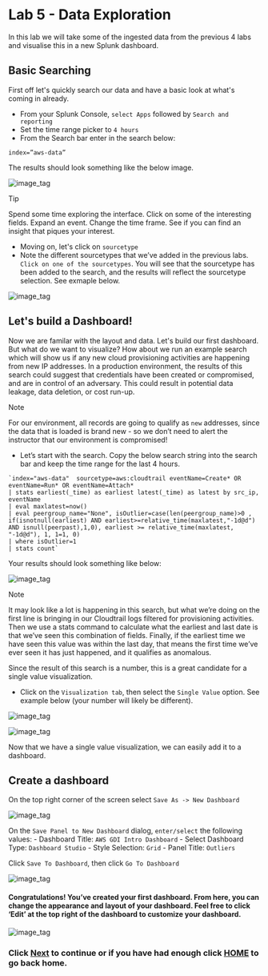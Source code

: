 ﻿# Lab 5 - Data Exploration
In this lab we will take some of the ingested data from the previous 4 labs and visualise this in a new Splunk dashboard.

## Basic Searching
First off let's quickly search our data and have a basic look at what's coming in already. 

- From your Splunk Console, `select Apps` followed by `Search and reporting`
- Set the time range picker to `4 hours`
- From the Search bar enter in the search below:

```text
index=”aws-data”
```
The results should look something like the below image. 

![image_tag](/static/50_data_exploration/Image_1.png)  

>[!TIP]
>Spend some time exploring the interface. Click on some of the interesting fields. Expand an event. Change the time frame. See if you can find an insight that piques your interest. 

- Moving on, let's click on `sourcetype`
- Note the different sourcetypes that we’ve added in the previous labs. `Click on one of the sourcetypes`. You will see that the sourcetype has been added to the search, and the results will reflect the sourcetype selection. See exmaple below.

![image_tag](/static/50_data_exploration/Image_2.png)  

## Let's build a Dashboard!
Now we are familar with the layout and data. Let's build our first dashboard. But what do we want to visualize? How about we run an example search which will show us if any new cloud provisioning activities are happening from new IP addresses. In a production environment, the results of this search could suggest that credentials have been created or compromised, and are in control of an adversary. This could result in potential data leakage, data deletion, or cost run-up.

>[!NOTE]
>For our environment, all records are going to qualify as `new` addresses, since the data that is loaded is brand new - so we don’t need to alert the instructor that our environment is compromised! 

- Let’s start with the search. Copy the below search string into the search bar and keep the time range for the last 4 hours.

```text
`index="aws-data"  sourcetype=aws:cloudtrail eventName=Create* OR eventName=Run* OR eventName=Attach* 
| stats earliest(_time) as earliest latest(_time) as latest by src_ip, eventName 
| eval maxlatest=now() 
| eval peergroup_name="None", isOutlier=case(len(peergroup_name)>0 , if(isnotnull(earliest) AND earliest>=relative_time(maxlatest,"-1d@d") AND isnull(peerpast),1,0), earliest >= relative_time(maxlatest, "-1d@d"), 1, 1=1, 0) 
| where isOutlier=1 
| stats count`
```

Your results should look something like below:

![image_tag](/static/50_data_exploration/Image_3.png)  

>[!NOTE]
>It may look like a lot is happening in this search, but what we’re doing on the first line is bringing in our Cloudtrail logs filtered for provisioning activities. Then we use a stats command to calculate what the earliest and last date is that we’ve seen this combination of fields. Finally, if the earliest time we have seen this value was within the last day, that means the first time we’ve ever seen it has just happened, and it qualifies as anomalous.

Since the result of this search is a number, this is a great candidate for a single value visualization. 

- Click on the `Visualization tab`, then select the `Single Value` option. See example below (your number will likely be different).

![image_tag](/static/50_data_exploration/Image_4.png)  

![image_tag](/static/50_data_exploration/Image_5.png)  

Now that we have a single value visualization, we can easily add it to a dashboard. 

## Create a dashboard
On the top right corner of the screen select `Save As -> New Dashboard`
  
![image_tag](/static/50_data_exploration/Image_6.png)  

On the `Save Panel to New Dashboard` dialog, `enter/select` the following values:
    - Dashboard Title: `AWS GDI Intro Dashboard`
    - Select Dashboard Type: `Dashboard Studio`
    - Style Selection: `Grid`
    - Panel Title: `Outliers`
  
Click `Save To Dashboard`, then click `Go To Dashboard` 

![image_tag](/static/50_data_exploration/Image_7.png)  

#### Congratulations! You’ve created your first dashboard. From here, you can change the appearance and layout of your dashboard. Feel free to click ‘Edit’ at the top right of the dashboard to customize your dashboard.

![image_tag](/static/50_data_exploration/Image_8.png) 

### Click <a>[Next](/content/Lab5_data_exploration/exploring_data_2.md)</a> to continue or if you have had enough click <a>[HOME](/README.md) to go back home.</a>
